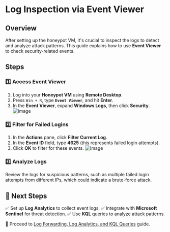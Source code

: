 # Log Inspection via Event Viewer

## Overview
After setting up the honeypot VM, it's crucial to inspect the logs to detect and analyze attack patterns. This guide explains how to use **Event Viewer** to check security-related events.

## Steps

### 1️⃣ Access Event Viewer
1. Log into your **Honeypot VM** using **Remote Desktop**.
2. Press `Win + R`, type **`Event Viewer`**, and hit **Enter**.
3. In the **Event Viewer**, expand **Windows Logs**, then click **Security**.
![image](https://github.com/user-attachments/assets/737f2a35-19b0-4296-8a90-bb38cdd50028)

### 2️⃣ Filter for Failed Logins
1. In the **Actions** pane, click **Filter Current Log**.
2. In the **Event ID** field, type **4625** (this represents failed login attempts).
3. Click **OK** to filter for these events.
![image](https://github.com/user-attachments/assets/78b2a15e-e55a-44dc-bd4f-81b236002e77)

### 3️⃣ Analyze Logs
Review the logs for suspicious patterns, such as multiple failed login attempts from different IPs, which could indicate a brute-force attack.


## 🎯 Next Steps
✅ Set up **Log Analytics** to collect event logs.
✅ Integrate with **Microsoft Sentinel** for threat detection.
✅ Use **KQL** queries to analyze attack patterns.

🚀 Proceed to [Log Forwarding, Log Analytics, and KQL Queries](log-forwarding-kql.md) guide.
